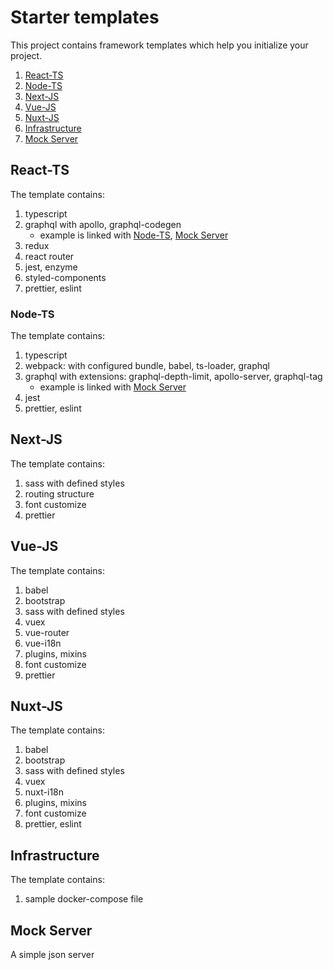 # Starter templates
This project contains framework templates which help you initialize your project. 
1. [React-TS](#react-ts)
2. [Node-TS](#node-ts)
3. [Next-JS](#next-js)
4. [Vue-JS](#vue-js)
5. [Nuxt-JS](#nuxt-js)
6. [Infrastructure](#infrastructure)
7. [Mock Server](#mock-server)

## React-TS
The template contains:
1. typescript
2. graphql with apollo, graphql-codegen
   - example is linked with [Node-TS](#node-ts), [Mock Server](#mock-server)
3. redux
4. react router
5. jest, enzyme
6. styled-components
7. prettier, eslint

### Node-TS
The template contains:
1. typescript
2. webpack: with configured bundle, babel, ts-loader, graphql
3. graphql with extensions: graphql-depth-limit, apollo-server, graphql-tag
   - example is linked with [Mock Server](#mock-server)
4. jest
5. prettier, eslint

## Next-JS
The template contains:
1. sass with defined styles
2. routing structure
3. font customize
4. prettier

## Vue-JS
The template contains:
1. babel
2. bootstrap
3. sass with defined styles
4. vuex
5. vue-router
6. vue-i18n
7. plugins, mixins
8. font customize
9. prettier

## Nuxt-JS
The template contains:
1. babel
2. bootstrap
3. sass with defined styles
4. vuex
5. nuxt-i18n
6. plugins, mixins
7. font customize
8. prettier, eslint

## Infrastructure
The template contains:
1. sample docker-compose file

## Mock Server
A simple json server

